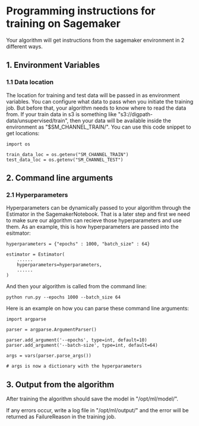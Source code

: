 # Programming instructions for training on Sagemaker

Your algorithm will get instructions from the sagemaker environment in 2 different ways. 

## 1. Environment Variables

### 1.1 Data location

The location for training and test data will be passed in as environment variables. You can configure what data to pass when you initiate the training job. But before that, your algorithm needs to know where to read the data from. If your train data in s3 is something like "s3://digpath-data/unsupervised/train", then your data will be available inside the environment as "$SM_CHANNEL_TRAIN/". You can use this code snippet to get locations:

```
import os

train_data_loc = os.getenv("SM_CHANNEL_TRAIN")
test_data_loc = os.getenv("SM_CHANNEL_TEST")
```

## 2. Command line arguments

### 2.1 Hyperparameters

Hyperparameters can be dynamically passed to your algorithm through the Estimator in the SagemakerNotebook. That is a later step and first we need to make sure our algorithm can recieve those hyperparameters and use them. As an example, this is how hyperparameters are passed into the esitmator: 

```
hyperparameters = {"epochs" : 1000, "batch_size" : 64}

estimator = Estimator(
    ......
    hyperparameters=hyperparameters,
    ......
)
```

And then your algorithm is called from the command line: 

```
python run.py --epochs 1000 --batch_size 64
```

Here is an example on how you can parse these command line arguments:

```
import argparse

parser = argparse.ArgumentParser()

parser.add_argument('--epochs', type=int, default=10)
parser.add_argument('--batch-size', type=int, default=64)

args = vars(parser.parse_args())

# args is now a dictionary with the hyperparameters
```

## 3. Output from the algorithm

After training the algorithm should save the model in "/opt/ml/model/". 

If any errors occur, write a log file in "/opt/ml/output/" and the error will be returned as FailureReason in the training job.